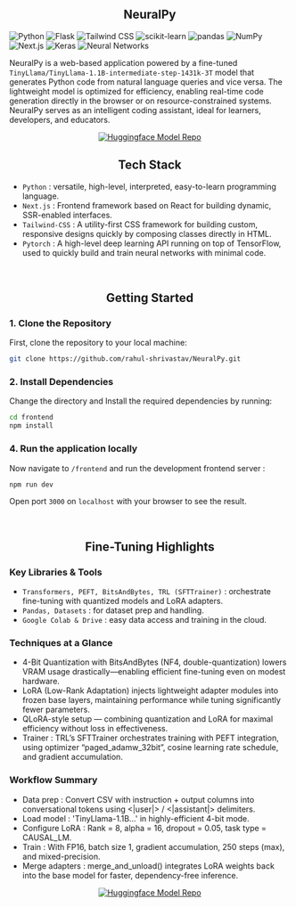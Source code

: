 <div align="center">

## NeuralPy

</div>

![Python](https://img.shields.io/badge/Python-3.9-blue?style=flat&logo=python) 
![Flask](https://img.shields.io/badge/Flask-2.0.1-black?style=flat&logo=flask) 
![Tailwind CSS](https://img.shields.io/badge/Tailwind%20CSS-3.2.0-38B2AC?style=flat&logo=tailwindcss) 
![scikit-learn](https://img.shields.io/badge/scikit--learn-0.24.2-orange?style=flat&logo=scikitlearn)
![pandas](https://img.shields.io/badge/pandas-1.3.3-blue?style=flat&logo=pandas)
![NumPy](https://img.shields.io/badge/NumPy-1.21.2-013243?style=flat&logo=numpy)
![Next.js](https://img.shields.io/badge/Next.js-13.0.0-black?style=flat&logo=nextdotjs)
![Keras](https://img.shields.io/badge/Keras-2.6.0-D00000?style=flat&logo=keras)
![Neural Networks](https://img.shields.io/badge/Neural%20Networks-Deep%20Learning-blue?style=flat&logo=tensorflow)

NeuralPy is a web-based application powered by a fine-tuned  `TinyLlama/TinyLlama-1.1B-intermediate-step-1431k-3T`  model that generates Python code from natural language queries and vice versa. The lightweight model is optimized for efficiency, enabling real-time code generation directly in the browser or on resource-constrained systems. NeuralPy serves as an intelligent coding assistant, ideal for learners, developers, and educators.

<div align="center">
  
[![Huggingface Model Repo](https://img.shields.io/badge/VISIT-blue?logo=web&logoColor=white&style=for-the-badge)](https://neural-py.vercel.app/)

</div>

<div align="center">

## Tech Stack

</div>

- ` Python ` : versatile, high-level, interpreted, easy-to-learn programming language.
- ` Next.js ` : Frontend framework based on React for building dynamic, SSR-enabled interfaces.
- `Tailwind-CSS` : A utility-first CSS framework for building custom, responsive designs quickly by composing classes directly in HTML.
- `Pytorch` : A high-level deep learning API running on top of TensorFlow, used to quickly build and train neural networks with minimal code.

<br>

<div align="center">

## Getting Started

</div>

### 1. Clone the Repository
First, clone the repository to your local machine:


```bash
git clone https://github.com/rahul-shrivastav/NeuralPy.git
```
### 2. Install Dependencies
Change the directory and Install the required dependencies by running:

```bash
cd frontend
npm install
```
### 4. Run the application locally

Now navigate to `/frontend` and run the development frontend server :
```bash
npm run dev
```
Open port `3000` on `localhost` with your browser to see the result. 

<br>
<div align="center">

## Fine-Tuning Highlights

</div>

### Key Libraries & Tools
- ` Transformers, PEFT, BitsAndBytes, TRL (SFTTrainer) ` : orchestrate fine-tuning with quantized models and LoRA adapters.
- ` Pandas, Datasets ` : for dataset prep and handling.
- `Google Colab & Drive` : easy data access and training in the cloud.

### Techniques at a Glance

- 4-Bit Quantization with BitsAndBytes (NF4, double-quantization) lowers VRAM usage drastically—enabling efficient fine-tuning even on modest hardware. 
- LoRA (Low-Rank Adaptation) injects lightweight adapter modules into frozen base layers, maintaining performance while tuning significantly fewer parameters. 
- QLoRA-style setup — combining quantization and LoRA for maximal efficiency without loss in effectiveness. 
- Trainer : TRL’s SFTTrainer orchestrates training with PEFT integration, using optimizer “paged_adamw_32bit”, cosine learning rate schedule, and gradient accumulation.

### Workflow Summary

- Data prep : Convert CSV with instruction + output columns into conversational tokens using <|user|> / <|assistant|> delimiters.
- Load model : 'TinyLlama-1.1B…' in highly-efficient 4-bit mode.
- Configure LoRA : Rank = 8, alpha = 16, dropout = 0.05, task type = CAUSAL_LM.
- Train : With FP16, batch size 1, gradient accumulation, 250 steps (max), and mixed-precision.
- Merge adapters : merge_and_unload() integrates LoRA weights back into the base model for faster, dependency-free inference.

<div align="center">

[![Huggingface Model Repo](https://img.shields.io/badge/Huggingface%20Model%20Repo-brightgreen?logo=huggingface&logoColor=white&style=for-the-badge)](https://huggingface.co/rahul-shrivastav/Neuralpy-v1)

</div>

